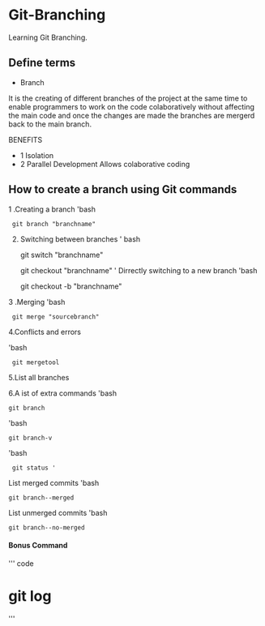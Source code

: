 # Git-Branching

Learning Git Branching.

## Define terms

- Branch

It is the creating of different branches of the project at the same time to enable programmers to work on the code colaboratively  without affecting the main code and once the changes are made the branches are mergerd back to the main branch.
 
 BENEFITS

- 1 Isolation
- 2 Parallel Development
Allows colaborative coding

## How to create a branch using Git commands

  1 .Creating a branch
'bash

     git branch "branchname"


2. Switching between branches
' bash

     git switch "branchname"
     
     git checkout "branchname" 
'
     Dirrectly switching to a new branch
'bash

     git checkout -b "branchname"

3 .Merging
'bash

     git merge "sourcebranch"

4.Conflicts and errors

'bash

     git mergetool
5.List all branches

6.A ist of extra commands
'bash

    git branch
'bash

    git branch-v

'bash

     git status '

List merged commits
'bash

    git branch--merged
List unmerged commits
'bash

    git branch--no-merged
    
#### Bonus Command
'''  code
<h1>git log</h1>
'''
